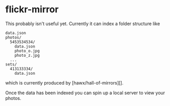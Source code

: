 # flickr-mirror

This probably isn't useful yet. Currently it can index a folder structure like

```
data.json
photos/
  5453534534/
    data.json
    photo_o.jpg
    photo_z.jpg
  ...
sets/
  413133334/
    data.json
```

which is currently produced by [hawx/hall-of-mirrors][].

Once the data has been indexed you can spin up a local server to view your photos.

[hall-of-mirrors]: https://github.com/hawx/hall-of-mirrors/
